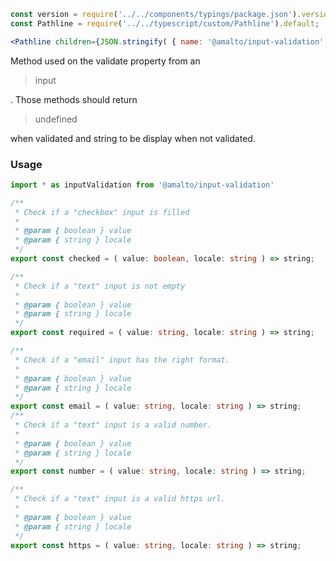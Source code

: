 ```jsx noeditor
const version = require('../../components/typings/package.json').version;
const Pathline = require('../../typescript/custom/Pathline').default;

<Pathline children={JSON.stringify( { name: '@amalto/input-validation', version } )} />
```

Method used on the validate property from an <blockquote>input</blockquote>. Those methods should return <blockquote>undefined</blockquote> when validated and string to be display when not validated.

### Usage

```typescript
import * as inputValidation from '@amalto/input-validation'
```

```typescript
/**
 * Check if a "checkbox" input is filled
 * 
 * @param { boolean } value
 * @param { string } locale
 */
export const checked = ( value: boolean, locale: string ) => string;

/**
 * Check if a "text" input is not empty
 * 
 * @param { boolean } value
 * @param { string } locale
 */
export const required = ( value: string, locale: string ) => string;

/**
 * Check if a "email" input has the right format.
 * 
 * @param { boolean } value
 * @param { string } locale
 */
export const email = ( value: string, locale: string ) => string;
/**
 * Check if a "text" input is a valid number.
 * 
 * @param { boolean } value
 * @param { string } locale
 */
export const number = ( value: string, locale: string ) => string;

/**
 * Check if a "text" input is a valid https url.
 * 
 * @param { boolean } value
 * @param { string } locale
 */
export const https = ( value: string, locale: string ) => string;
```